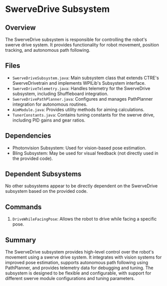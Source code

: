 # SwerveDrive Subsystem

## Overview
The SwerveDrive subsystem is responsible for controlling the robot's swerve drive system. It provides functionality for robot movement, position tracking, and autonomous path following.

## Files
- `SwerveDriveSubsystem.java`: Main subsystem class that extends CTRE's SwerveDrivetrain and implements WPILib's Subsystem interface.
- `SwerveDriveTelemetry.java`: Handles telemetry for the SwerveDrive subsystem, including Shuffleboard integration.
- `SwerveDrivePathPlanner.java`: Configures and manages PathPlanner integration for autonomous routines.
- `AimModule.java`: Provides utility methods for aiming calculations.
- `TunerConstants.java`: Contains tuning constants for the swerve drive, including PID gains and gear ratios.

## Dependencies
- Photonvision Subsystem: Used for vision-based pose estimation.
- Bling Subsystem: May be used for visual feedback (not directly used in the provided code).

## Dependent Subsystems
No other subsystems appear to be directly dependent on the SwerveDrive subsystem based on the provided code.

## Commands
1. `DriveWhileFacingPose`: Allows the robot to drive while facing a specific pose.

## Summary
The SwerveDrive subsystem provides high-level control over the robot's movement using a swerve drive system. It integrates with vision systems for improved pose estimation, supports autonomous path following using PathPlanner, and provides telemetry data for debugging and tuning. The subsystem is designed to be flexible and configurable, with support for different swerve module configurations and tuning parameters.
